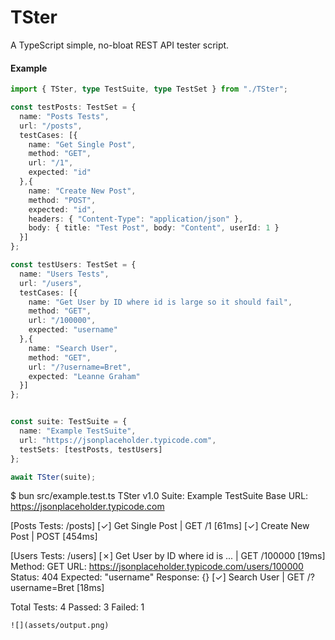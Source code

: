 # TSter
A TypeScript simple, no-bloat REST API tester script.

#### Example
```ts
import { TSter, type TestSuite, type TestSet } from "./TSter";

const testPosts: TestSet = {
  name: "Posts Tests",
  url: "/posts",
  testCases: [{
    name: "Get Single Post",
    method: "GET",
    url: "/1",
    expected: "id"
  },{
    name: "Create New Post",
    method: "POST",
    expected: "id",
    headers: { "Content-Type": "application/json" },
    body: { title: "Test Post", body: "Content", userId: 1 }
  }]
};

const testUsers: TestSet = {
  name: "Users Tests",
  url: "/users",
  testCases: [{
    name: "Get User by ID where id is large so it should fail",
    method: "GET",
    url: "/100000",
    expected: "username"
  },{
    name: "Search User",
    method: "GET",
    url: "/?username=Bret",
    expected: "Leanne Graham"
  }]
};


const suite: TestSuite = {
  name: "Example TestSuite",
  url: "https://jsonplaceholder.typicode.com",
  testSets: [testPosts, testUsers]
};

await TSter(suite);
```
$ bun src/example.test.ts 
TSter v1.0
Suite: Example TestSuite
Base URL: https://jsonplaceholder.typicode.com


[Posts Tests: /posts]
  [✓] Get Single Post                 |  GET /1 [61ms]
  [✓] Create New Post                 |  POST  [454ms]

[Users Tests: /users]
  [✗] Get User by ID where id is ...  |  GET /100000 [19ms]
  Method: GET
  URL: https://jsonplaceholder.typicode.com/users/100000
  Status: 404
  Expected: "username"
  Response: {}
  [✓] Search User                     |  GET /?username=Bret [18ms]

Total Tests: 4
Passed: 3
Failed: 1
```
![](assets/output.png)
